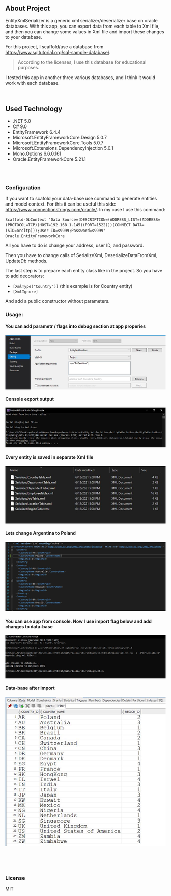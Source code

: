 ## About Project

EntityXmlSerializer is a generic xml serializer/deserializer base on oracle databases. With this app, you can export data from each table to Xml file, and then you can change some values in Xml file and import these changes to your database.

For this project, I scaffold/use a database from https://www.sqltutorial.org/sql-sample-database/.
> According to the licenses, I use this database for educational purposes.

I tested this app in another three various databases, and I think it would work with each database.

<br />


## Used Technology


- .NET 5.0
- C# 9.0
- EntityFramework 6.4.4
- Microsoft.EntityFrameworkCore.Design 5.0.7
- Microsoft.EntityFrameworkCore.Tools 5.0.7
- Microsoft.Extensions.DependencyInjection 5.0.1
- Mono.Options 6.6.0.161
- Oracle.EntityFrameworkCore 5.21.1





<br />


<br />

### Configuration

If you want to scafold your data-base use command to generate entities and model context.
For this it can be useful this side: https://www.connectionstrings.com/oracle/.
In my case I use this command:

`Scaffold-DbContext "Data Source=(DESCRIPTION=(ADDRESS_LIST=(ADDRESS=(PROTOCOL=TCP)(HOST=192.168.1.145)(PORT=1522)))(CONNECT_DATA=(SID=orcltp)));User ID=s9999;Password=s9999"    Oracle.EntityFrameworkCore`

All you have to do is change your address, user ID, and password.

Then you have to change calls of SerializeXml, DeserializeDataFromXml, UpdateDb methods.

The last step is to prepare each entity class like in the project.
So you have to add decorators: 

- `[XmlType("Country")]` (this example is for Country entity)
- `[XmlIgnore]` 

And add a public constructor without parameters. 


### Usage:

#### You can add parametr / flags into debug section at app properies ####
![alt text](https://github.com/KrzysztofBorowiecki/Generic-Oracle-Entity-Xml-Serializer/blob/main/Docs/VisualStudioDebug.JPG)

#### Console export output ####
![alt text](https://github.com/KrzysztofBorowiecki/Generic-Oracle-Entity-Xml-Serializer/blob/main/Docs/ExportConsoleOutput.JPG)

#### Every entity is saved in separate Xml file ####
![alt text](https://github.com/KrzysztofBorowiecki/Generic-Oracle-Entity-Xml-Serializer/blob/main/Docs/SerializedFolderAfterExport.JPG)

#### Lets change Argentina to Poland #### 
![alt text](https://github.com/KrzysztofBorowiecki/Generic-Oracle-Entity-Xml-Serializer/blob/main/Docs/ModifyCountryXmlFile.JPG)

#### You can use app from console. Now I use import flag below and add changes to data-base ####
![alt text](https://github.com/KrzysztofBorowiecki/Generic-Oracle-Entity-Xml-Serializer/blob/main/Docs/ConsoleImportCommand.JPG)

#### Data-base after import ####
![alt text](https://github.com/KrzysztofBorowiecki/Generic-Oracle-Entity-Xml-Serializer/blob/main/Docs/TableAfterImport.JPG)



<br />
<br />
<br />

### License

MIT

